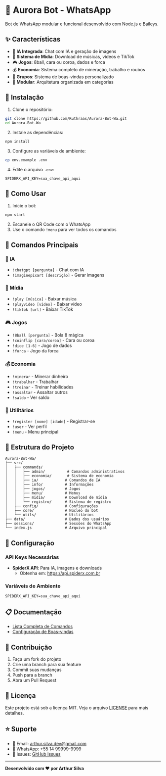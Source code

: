 # 🤖 Aurora Bot - WhatsApp

Bot de WhatsApp modular e funcional desenvolvido com Node.js e Baileys.

## ✨ Características

- 🤖 **IA Integrada**: Chat com IA e geração de imagens
- 🎵 **Sistema de Mídia**: Download de músicas, vídeos e TikTok
- 🎮 **Jogos**: 8ball, cara ou coroa, dados e forca
- 💰 **Economia**: Sistema completo de mineração, trabalho e roubos
- 👥 **Grupos**: Sistema de boas-vindas personalizado
- 🔧 **Modular**: Arquitetura organizada em categorias

## 🚀 Instalação

1. Clone o repositório:
```bash
git clone https://github.com/Ruthraas/Aurora-Bot-Wa.git
cd Aurora-Bot-Wa
```

2. Instale as dependências:
```bash
npm install
```

3. Configure as variáveis de ambiente:
```bash
cp env.example .env
```

4. Edite o arquivo `.env`:
```env
SPIDERX_API_KEY=sua_chave_api_aqui
```

## 📱 Como Usar

1. Inicie o bot:
```bash
npm start
```

2. Escaneie o QR Code com o WhatsApp
3. Use o comando `!menu` para ver todos os comandos

## 🎯 Comandos Principais

### 🤖 IA
- `!chatgpt [pergunta]` - Chat com IA
- `!imaginepixart [descrição]` - Gerar imagens

### 🎵 Mídia
- `!play [música]` - Baixar música
- `!playvideo [vídeo]` - Baixar vídeo
- `!tiktok [url]` - Baixar TikTok

### 🎮 Jogos
- `!8ball [pergunta]` - Bola 8 mágica
- `!coinflip [cara/coroa]` - Cara ou coroa
- `!dice [1-6]` - Jogo de dados
- `!forca` - Jogo da forca

### 💰 Economia
- `!minerar` - Minerar dinheiro
- `!trabalhar` - Trabalhar
- `!treinar` - Treinar habilidades
- `!assaltar` - Assaltar outros
- `!saldo` - Ver saldo

### 🔧 Utilitários
- `!register [nome] [idade]` - Registrar-se
- `!user` - Ver perfil
- `!menu` - Menu principal

## 📁 Estrutura do Projeto

```
Aurora-Bot-Wa/
├── src/
│   ├── commands/
│   │   ├── admin/          # Comandos administrativos
│   │   ├── economia/       # Sistema de economia
│   │   ├── ia/            # Comandos de IA
│   │   ├── info/          # Informações
│   │   ├── jogos/         # Jogos
│   │   ├── menu/          # Menus
│   │   ├── midia/         # Download de mídia
│   │   └── registro/      # Sistema de registro
│   ├── config/            # Configurações
│   ├── core/              # Núcleo do bot
│   └── utils/             # Utilitários
├── data/                  # Dados dos usuários
├── sessions/              # Sessões do WhatsApp
└── index.js               # Arquivo principal
```

## 🔧 Configuração

### API Keys Necessárias

- **SpiderX API**: Para IA, imagens e downloads
  - Obtenha em: https://api.spiderx.com.br

### Variáveis de Ambiente

```env
SPIDERX_API_KEY=sua_chave_api_aqui
```

## 📋 Documentação

- [Lista Completa de Comandos](COMANDOS.md)
- [Configuração de Boas-vindas](WELCOME_SETUP.md)

## 🤝 Contribuição

1. Faça um fork do projeto
2. Crie uma branch para sua feature
3. Commit suas mudanças
4. Push para a branch
5. Abra um Pull Request

## 📄 Licença

Este projeto está sob a licença MIT. Veja o arquivo [LICENSE](LICENSE) para mais detalhes.

## ⭐ Suporte

- 📧 Email: arthur.silva.dev@gmail.com
- 💬 WhatsApp: +55 14 99999-9999
- 🐛 Issues: [GitHub Issues](https://github.com/ArthurSilvaDev/Aurora-Bot-Wa/issues)

---

**Desenvolvido com ❤️ por Arthur Silva** 